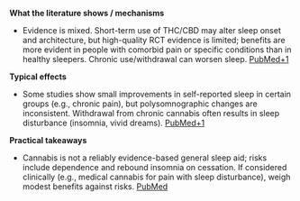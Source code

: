 **What the literature shows / mechanisms**

- Evidence is mixed. Short-term use of THC/CBD may alter sleep onset and architecture, but high-quality RCT evidence is limited; benefits are more evident in people with comorbid pain or specific conditions than in healthy sleepers. Chronic use/withdrawal can worsen sleep. [PubMed+1](https://pubmed.ncbi.nlm.nih.gov/34546363/?utm_source=chatgpt.com)
    

**Typical effects**

- Some studies show small improvements in self-reported sleep in certain groups (e.g., chronic pain), but polysomnographic changes are inconsistent. Withdrawal from chronic cannabis often results in sleep disturbance (insomnia, vivid dreams). [PubMed+1](https://pubmed.ncbi.nlm.nih.gov/34546363/?utm_source=chatgpt.com)
    

**Practical takeaways**

- Cannabis is not a reliably evidence-based general sleep aid; risks include dependence and rebound insomnia on cessation. If considered clinically (e.g., medical cannabis for pain with sleep disturbance), weigh modest benefits against risks. [PubMed](https://pubmed.ncbi.nlm.nih.gov/34546363/?utm_source=chatgpt.com)